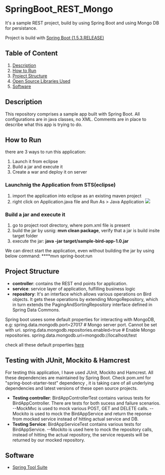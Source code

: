 # SpringBoot_REST_Mongo
It's a sample REST project, build by using Spring Boot and using Mongo DB for persistance.

Project is build with [Spring Boot (1.5.3.RELEASE)](http://projects.spring.io/spring-boot/) 

## Table of Content ##

 1. [Description](#description)
 2. [How to Run](#How-to-Run)
 2. [Project Structure](#project-structure)
 2. [Open Source Libraries Used](#open-source-libraries-used)
 3. [Software](#software)
 
## Description
This repository comprises a sample app built with Spring Boot. All configurations are in java classes, no XML. Comments are in place to describe what this app is trying to do.

## How to Run
there are 3 ways to run this application:
1. Launch it from eclipse
2. Build a jar and execute it
3. Create a war and deploy it on server
### Launchnig the Application from STS(eclipse)
1. import the application into eclipse as an existing maven project
2. right click on Application.java file and Run As > Java Application
![]({{site.baseurl}}//RunAsJavaApplication.jpg)

### Build a jar and execute it
1. go to project root directory, where pom.xml file is present
2. build the jar by usnig: **mvn clean package**, verify that a jar is build insite target folder
3. execute the jar: **java -jar target/sample-bird-app-1.0.jar**

We can direct start the application, even without building the jar by using below command:
****mvn spring-boot:run

## Project Structure

- **controller**: contains the REST end points for application.
- **service**: service layer of application, fulfilling business logic
- **repository**: It's an interface which allows various operations on Bird objects. It gets these operations by extending MongoRepository, which in turn extends the PagingAndSortingRepository interface defined in Spring Data Commons.

Spring boot usees some default properties for interacting with MongoDB, e.g:
spring.data.mongodb.port=27017 # Mongo server port. Cannot be set with uri.
spring.data.mongodb.repositories.enabled=true # Enable Mongo repositories.
spring.data.mongodb.uri=mongodb://localhost/test

check all these default properties [here](https://docs.spring.io/spring-boot/docs/current/reference/html/common-application-properties.html)

## Testing with JUnit, Mockito & Hamcrest
For testing this application, I have used JUnit, Mockito and Hamcrest. All these dependencies are maintained by Spring Boot. Check pom.xml for "spring-boot-starter-test" dependency , it is taking care of all underlying dependencies and latest versions of these open source projects.

- **Testing controller**: BirdAppControllerTest contains various tests for BirdAppController. There are tests for both sucess and failure scenarios.
--MockMvc is used to mock various POST, GET and DELETE calls.
--Mockito is used to mock the BirdAppService and return the reponse from mocked service instead of hitting actual service and DB.
- **Testing Service**: BirdAppServiceTest contains various tests for BirdAppService. 
--Mockito is used here to mock the repository calls, instead of hitting the actual repository, the service requests will be returned by our mocked repository.

## Software

 - [Spring Tool Suite](https://spring.io/tools/sts)